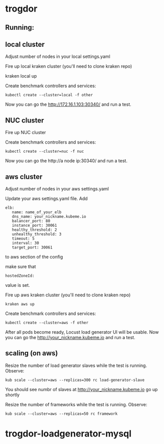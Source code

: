 # trogdor

## Running:

## local cluster
Adjust number of nodes in your local settings.yaml

Fire up local kraken cluster (you'll need to clone kraken repo)

   kraken local up

Create benchmark controllers and services:

    kubectl create --cluster=local -f other

Now you can go the http://172.16.1.103:30340/ and run a test.

## NUC cluster

Fire up NUC cluster

Create benchmark controllers and services:

    kubectl create --cluster=nuc -f nuc

Now you can go the http://a node ip:30340/ and run a test.

## aws cluster

Adjust number of nodes in your aws settings.yaml

Update your aws settings.yaml file. Add

    elb:                                                       
       name: name_of_your_elb
       dns_name: your_nickname.kubeme.io                                                   
       balancer_port: 80                                       
       instance_port: 30061                                      
       healthy_threshold: 2                                     
       unhealthy_threshold: 3                                   
       timeout: 5                                               
       interval: 30                                             
       target_port: 30061    

to aws section of the config

make sure that 

    hostedZoneId:
    
value is set.

Fire up aws kraken cluster (you'll need to clone kraken repo)

    kraken aws up

Create benchmark controllers and services:

    kubectl create --cluster=aws -f other
    
After all pods become ready, Locust load generator UI will be usable. Now you can go the http://your_nickname.kubeme.io and run a test.

## scaling (on aws)
Resize the number of load generator slaves while the test is running. Observe:

    kub scale --cluster=aws --replicas=300 rc load-generator-slave

You should see numbr of slaves at http://your_nickname.kubeme.io go up shortly

Resize the number of frameworks while the test is running. Observe:

    kub scale --cluster=aws --replicas=50 rc framework
# trogdor-loadgenerator-mysql
